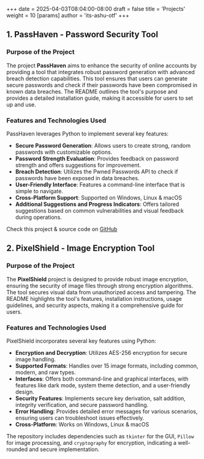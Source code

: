 +++
date = 2025-04-03T08:04:00-08:00
draft = false
title = 'Projects'
weight = 10
[params]
  author = 'its-ashu-otf'
+++

## 1. PassHaven - Password Security Tool

### **Purpose of the Project**

The project **PassHaven** aims to enhance the security of online accounts by providing a tool that integrates robust password generation with advanced breach detection capabilities. This tool ensures that users can generate secure passwords and check if their passwords have been compromised in known data breaches. The README outlines the tool's purpose and provides a detailed installation guide, making it accessible for users to set up and use.

### **Features and Technologies Used**

PassHaven leverages Python to implement several key features:
- **Secure Password Generation**: Allows users to create strong, random passwords with customizable options.
- **Password Strength Evaluation**: Provides feedback on password strength and offers suggestions for improvement.
- **Breach Detection**: Utilizes the Pwned Passwords API to check if passwords have been exposed in data breaches.
- **User-Friendly Interface**: Features a command-line interface that is simple to navigate.
- **Cross-Platform Support**: Supported on Windows, Linux & macOS
- **Additional Suggestions and Progress Indicators**: Offers tailored suggestions based on common vulnerabilities and visual feedback during operations.

Check this project & source code on [GitHub](https://github.com/its-ashu-otf/PassHaven)

## 2. PixelShield - Image Encryption Tool

### **Purpose of the Project**

The **PixelShield** project is designed to provide robust image encryption, ensuring the security of image files through strong encryption algorithms. The tool secures visual data from unauthorized access and tampering. The README highlights the tool's features, installation instructions, usage guidelines, and security aspects, making it a comprehensive guide for users.

### **Features and Technologies Used**

PixelShield incorporates several key features using Python:
- **Encryption and Decryption**: Utilizes AES-256 encryption for secure image handling.
- **Supported Formats**: Handles over 15 image formats, including common, modern, and raw types.
- **Interfaces**: Offers both command-line and graphical interfaces, with features like dark mode, system theme detection, and a user-friendly design.
- **Security Features**: Implements secure key derivation, salt addition, integrity verification, and secure password handling.
- **Error Handling**: Provides detailed error messages for various scenarios, ensuring users can troubleshoot issues effectively.
- **Cross-Platform**: Works on Windows, Linux & macOS

The repository includes dependencies such as `tkinter` for the GUI, `Pillow` for image processing, and `cryptography` for encryption, indicating a well-rounded and secure implementation.
